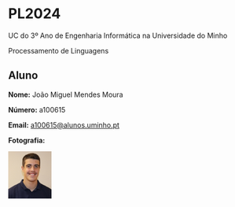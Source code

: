 # PL2024

UC do 3º Ano de Engenharia Informática na Universidade do Minho

Processamento de Linguagens

## Aluno

**Nome:** João Miguel Mendes Moura 

**Número:** a100615

**Email:** a100615@alunos.uminho.pt

**Fotografia:**

 ![Foto](foto.png)